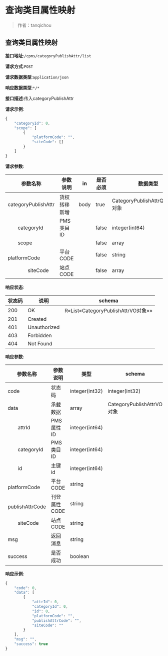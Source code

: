 # 查询类目属性映射

> 作者：tanqichou

## 查询类目属性映射


**接口地址**:`/cpms/categoryPublishAttr/list`


**请求方式**:`POST`


**请求数据类型**:`application/json`


**响应数据类型**:`*/*`


**接口描述**:传入categoryPublishAttr


**请求示例**:


```javascript
{
	"categoryId": 0,
	"scope": [
		{
			"platformCode": "",
			"siteCode": []
		}
	]
}
```


**请求参数**:


| 参数名称 | 参数说明 | in    | 是否必须 | 数据类型 | schema |
| -------- | -------- | ----- | -------- | -------- | ------ |
|categoryPublishAttr|货权转移新增|body|true|CategoryPublishAttrQueryDTO对象|CategoryPublishAttrQueryDTO对象|
|&emsp;&emsp;categoryId|PMS类目ID||false|integer(int64)||
|&emsp;&emsp;scope|||false|array|Scope|
|&emsp;&emsp;&emsp;&emsp;platformCode|平台CODE||false|string||
|&emsp;&emsp;&emsp;&emsp;siteCode|站点CODE||false|array|string|


**响应状态**:


| 状态码 | 说明 | schema |
| -------- | -------- | ----- | 
|200|OK|R«List«CategoryPublishAttrVO对象»»|
|201|Created||
|401|Unauthorized||
|403|Forbidden||
|404|Not Found||


**响应参数**:


| 参数名称 | 参数说明 | 类型 | schema |
| -------- | -------- | ----- |----- | 
|code|状态码|integer(int32)|integer(int32)|
|data|承载数据|array|CategoryPublishAttrVO对象|
|&emsp;&emsp;attrId|PMS属性ID|integer(int64)||
|&emsp;&emsp;categoryId|PMS类目ID|integer(int64)||
|&emsp;&emsp;id|主键id|integer(int64)||
|&emsp;&emsp;platformCode|平台CODE|string||
|&emsp;&emsp;publishAttrCode|刊登属性CODE|string||
|&emsp;&emsp;siteCode|站点CODE|string||
|msg|返回消息|string||
|success|是否成功|boolean||


**响应示例**:
```javascript
{
	"code": 0,
	"data": [
		{
			"attrId": 0,
			"categoryId": 0,
			"id": 0,
			"platformCode": "",
			"publishAttrCode": "",
			"siteCode": ""
		}
	],
	"msg": "",
	"success": true
}
```